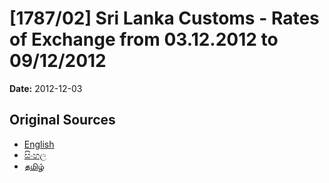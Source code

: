 # [1787/02] Sri Lanka Customs - Rates of Exchange from 03.12.2012 to 09/12/2012

**Date:** 2012-12-03

## Original Sources

- [English](https://documents.gov.lk/view/extra-gazettes/2012/12/1787-02_E.pdf)
- [සිංහල](https://documents.gov.lk/view/extra-gazettes/2012/12/1787-02_S.pdf)
- [தமிழ்](https://documents.gov.lk/view/extra-gazettes/2012/12/1787-02_T.pdf)
